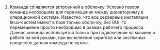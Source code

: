 1.  Команда cd является встроенной в оболочку. Условно говоря команда необходима для перемещения между директорияму в операционной системе. Известно, что все серверные инсталяции linux-систем имеют в базе только оболочку, без GUI, то перемещение просто необходимо в рамках рабочего процесса. Данная команда используется только при подключении на машину и работе на ней руками, при выполнение скриптов или системных процессов данная команда не нужна.
  
